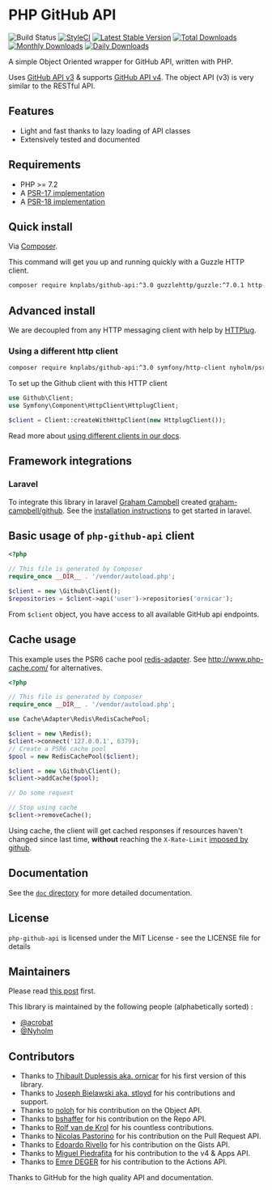 # PHP GitHub API

![Build Status](https://github.com/KnpLabs/php-github-api/actions/workflows/ci.yml/badge.svg)
[![StyleCI](https://styleci.io/repos/3948501/shield?style=flat)](https://styleci.io/repos/3948501)
[![Latest Stable Version](https://poser.pugx.org/knplabs/github-api/v/stable)](https://packagist.org/packages/knplabs/github-api)
[![Total Downloads](https://poser.pugx.org/knplabs/github-api/downloads)](https://packagist.org/packages/knplabs/github-api)
[![Monthly Downloads](https://poser.pugx.org/knplabs/github-api/d/monthly)](https://packagist.org/packages/knplabs/github-api)
[![Daily Downloads](https://poser.pugx.org/knplabs/github-api/d/daily)](https://packagist.org/packages/knplabs/github-api)

A simple Object Oriented wrapper for GitHub API, written with PHP.

Uses [GitHub API v3](http://developer.github.com/v3/) & supports [GitHub API v4](http://developer.github.com/v4). The object API (v3) is very similar to the RESTful API.

## Features

* Light and fast thanks to lazy loading of API classes
* Extensively tested and documented

## Requirements

* PHP >= 7.2
* A [PSR-17 implementation](https://packagist.org/providers/psr/http-factory-implementation)
* A [PSR-18 implementation](https://packagist.org/providers/psr/http-client-implementation)

## Quick install

Via [Composer](https://getcomposer.org).

This command will get you up and running quickly with a Guzzle HTTP client.

```bash
composer require knplabs/github-api:^3.0 guzzlehttp/guzzle:^7.0.1 http-interop/http-factory-guzzle:^1.0
```

## Advanced install

We are decoupled from any HTTP messaging client with help by [HTTPlug](https://httplug.io). 

### Using a different http client

```bash
composer require knplabs/github-api:^3.0 symfony/http-client nyholm/psr7
```

To set up the Github client with this HTTP client

```php
use Github\Client;
use Symfony\Component\HttpClient\HttplugClient;

$client = Client::createWithHttpClient(new HttplugClient());
```

Read more about [using different clients in our docs](doc/customize.md).

## Framework integrations

### Laravel

To integrate this library in laravel [Graham Campbell](https://github.com/GrahamCampbell) created [graham-campbell/github](https://github.com/GrahamCampbell/Laravel-GitHub). See the [installation instructions](https://github.com/GrahamCampbell/Laravel-GitHub#installation) to get started in laravel.

## Basic usage of `php-github-api` client

```php
<?php

// This file is generated by Composer
require_once __DIR__ . '/vendor/autoload.php';

$client = new \Github\Client();
$repositories = $client->api('user')->repositories('ornicar');
```

From `$client` object, you have access to all available GitHub api endpoints.

## Cache usage

This example uses the PSR6 cache pool [redis-adapter](https://github.com/php-cache/redis-adapter). See http://www.php-cache.com/ for alternatives.

```php
<?php

// This file is generated by Composer
require_once __DIR__ . '/vendor/autoload.php';

use Cache\Adapter\Redis\RedisCachePool;

$client = new \Redis();
$client->connect('127.0.0.1', 6379);
// Create a PSR6 cache pool
$pool = new RedisCachePool($client);

$client = new \Github\Client();
$client->addCache($pool);

// Do some request

// Stop using cache
$client->removeCache();
```

Using cache, the client will get cached responses if resources haven't changed since last time,
**without** reaching the `X-Rate-Limit` [imposed by github](http://developer.github.com/v3/#rate-limiting).


## Documentation

See the [`doc` directory](doc/) for more detailed documentation.

## License

`php-github-api` is licensed under the MIT License - see the LICENSE file for details

## Maintainers

Please read [this post](https://knplabs.com/en/blog/news-for-our-foss-projects-maintenance) first.

This library is maintained by the following people (alphabetically sorted) :
- [@acrobat](https://github.com/acrobat)
- [@Nyholm](https://github.com/Nyholm)

## Contributors

- Thanks to [Thibault Duplessis aka. ornicar](https://github.com/ornicar) for his first version of this library.
- Thanks to [Joseph Bielawski aka. stloyd](https://github.com/stloyd) for his contributions and support.
- Thanks to [noloh](https://github.com/noloh) for his contribution on the Object API.
- Thanks to [bshaffer](https://github.com/bshaffer) for his contribution on the Repo API.
- Thanks to [Rolf van de Krol](https://github.com/rolfvandekrol) for his countless contributions.
- Thanks to [Nicolas Pastorino](https://github.com/jeanvoye) for his contribution on the Pull Request API.
- Thanks to [Edoardo Rivello](https://github.com/erivello) for his contribution on the Gists API.
- Thanks to [Miguel Piedrafita](https://github.com/m1guelpf) for his contribution to the v4 & Apps API.
- Thanks to [Emre DEGER](https://github.com/lexor) for his contribution to the Actions API.

Thanks to GitHub for the high quality API and documentation.
